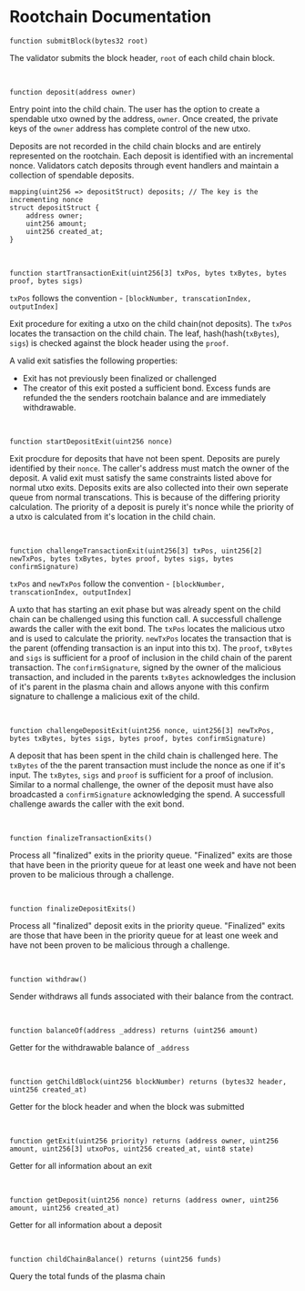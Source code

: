 # Rootchain Documentation
```solidity
function submitBlock(bytes32 root)
```
The validator submits the block header, `root` of each child chain block.  

<br >

```solidity
function deposit(address owner)
```
Entry point into the child chain. The user has the option to create a spendable utxo owned by the address, `owner`. Once created,
the private keys of the `owner` address has complete control of the new utxo.

Deposits are not recorded in the child chain blocks and are entirely represented on the rootchain. Each deposit is identified with an incremental nonce.
Validators catch deposits through event handlers and maintain a collection of spendable deposits.
```solidity
mapping(uint256 => depositStruct) deposits; // The key is the incrementing nonce
struct depositStruct {
    address owner;
    uint256 amount;
    uint256 created_at;
}
```

<br />

```solidity
function startTransactionExit(uint256[3] txPos, bytes txBytes, bytes proof, bytes sigs)
```
`txPos` follows the convention - `[blockNumber, transcationIndex, outputIndex]`

Exit procedure for exiting a utxo on the child chain(not deposits). The `txPos` locates the transaction on the child chain. The leaf, hash(hash(`txBytes`), `sigs`) is checked against the block header using the `proof`.

A valid exit satisfies the following properties:
  - Exit has not previously been finalized or challenged
  - The creator of this exit posted a sufficient bond. Excess funds are refunded the the senders rootchain balance and are immediately withdrawable.

<br />

```solidity
function startDepositExit(uint256 nonce)
```
Exit procdure for deposits that have not been spent. Deposits are purely identified by their `nonce`. The caller's address must match the owner of the deposit.
A valid exit must satisfy the same constraints listed above for normal utxo exits. Deposits exits are also collected into their own seperate queue from normal transcations. This is because of the differing
priority calculation. The priority of a deposit is purely it's nonce while the priority of a utxo is calculated from it's location in the child chain.

<br />

```solidity
function challengeTransactionExit(uint256[3] txPos, uint256[2] newTxPos, bytes txBytes, bytes proof, bytes sigs, bytes confirmSignature)
```
`txPos` and `newTxPos` follow the convention - `[blockNumber, transcationIndex, outputIndex]`

A uxto that has starting an exit phase but was already spent on the child chain can be challenged using this function call. A successfull challenge awards the caller with the exit bond.
The `txPos` locates the malicious utxo and is used to calculate the priority. `newTxPos` locates the transaction that is the parent (offending transaction is an input into this tx).
The `proof`, `txBytes` and `sigs` is sufficient for a proof of inclusion in the child chain of the parent transaction. The `confirmSignature`, signed by the owner of the malicious transaction, and included
in the parents `txBytes` acknowledges the inclusion of it's parent in the plasma chain and allows anyone with this confirm signature to challenge a malicious exit of the child.

<br />

```solidity
function challengeDepositExit(uint256 nonce, uint256[3] newTxPos, bytes txBytes, bytes sigs, bytes proof, bytes confirmSignature)
```
A deposit that has been spent in the child chain is challenged here. The `txBytes` of the the parent transaction must include the nonce as one if it's input. The `txBytes`, `sigs` and `proof` is
sufficient for a proof of inclusion. Similar to a normal challenge, the owner of the deposit must have also broadcasted a `confirmSignature` acknowledging the spend. A successfull challenge awards the
caller with the exit bond.

<br />

```solidity
function finalizeTransactionExits()
```
Process all "finalized" exits in the priority queue. "Finalized" exits are those that have been in the priority queue for at least one week and have not been proven to be malicious through a challenge.

<br />

```solidity
function finalizeDepositExits()
```
Process all "finalized" deposit exits in the priority queue. "Finalized" exits are those that have been in the priority queue for at least one week and have not been proven to be malicious through a challenge.

<br />

```solidity
function withdraw()
```
Sender withdraws all funds associated with their balance from the contract.

<br />

```solidity
function balanceOf(address _address) returns (uint256 amount)
```
Getter for the withdrawable balance of `_address`

<br />

```solidity
function getChildBlock(uint256 blockNumber) returns (bytes32 header, uint256 created_at)
```
Getter for the block header and when the block was submitted

<br />

```solidity
function getExit(uint256 priority) returns (address owner, uint256 amount, uint256[3] utxoPos, uint256 created_at, uint8 state)
```
Getter for all information about an exit

<br />

```solidity
function getDeposit(uint256 nonce) returns (address owner, uint256 amount, uint256 created_at)
```
Getter for all information about a deposit

<br />

```solidity
function childChainBalance() returns (uint256 funds)
```
Query the total funds of the plasma chain
